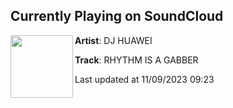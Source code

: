 ## Currently Playing on SoundCloud

[<img align="left" width="100" src="https://i1.sndcdn.com/artworks-6zAzqTyqcNzNy6hb-j1zzYw-t500x500.jpg">](https://soundcloud.com/djhuawei/rhythm-is-a-gabber)

**Artist**: DJ HUAWEI 

**Track**: RHYTHM IS A GABBER

Last updated at 11/09/2023 09:23

